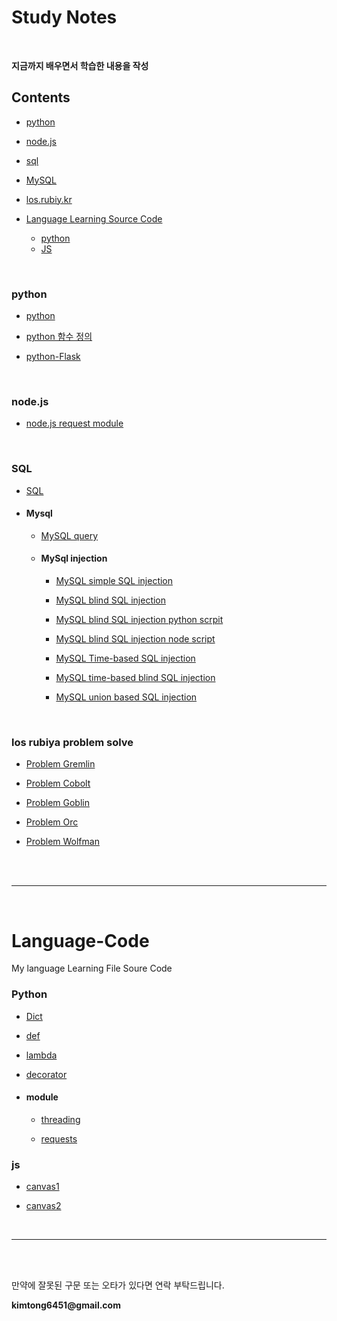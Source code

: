 # Study Notes

<br>

__지금까지 배우면서 학습한 내용을 작성__

## Contents

+ [python](#python)
+ [node.js](#node.js)
+ [sql](#sql)
+ [MySQL](#MySQL)
+ [los.rubiy.kr](#los-rubiya-problem-solve)

+ [Language Learning Source Code](#Language-Code)

  + [python](#python-1)
  + [JS](#JS)

<br>

### python

+ [python](https://github.com/kimminwyk/Study-notes/tree/master/Python)

+ [python 함수 정의](https://github.com/kimminwyk/Study-notes/tree/master/Python/Python-function)
<!-- 현재 작성중
+ [Python Class](https://github.com/kimminwyk/Study-notes/tree/master/Python/Python-Class/)
-->

+ [python-Flask](https://github.com/kimminwyk/Study-notes/tree/master/Python/Python-Flask)

<br>

### node.js

+ [node.js request module](https://github.com/kimminwyk/Study-notes/tree/master/Node.js/request)

<br>

### SQL

+ [SQL](https://github.com/kimminwyk/Study-notes/tree/master/SQL/)

+ #### Mysql

  + [MySQL query](https://github.com/kimminwyk/Study-notes/tree/master/SQL/MYSQL/MYSQL-Query)

  + #### MySql injection

    + [MySQL simple SQL injection](https://github.com/kimminwyk/Study-notes/tree/master/SQL/MYSQL/MYSQL-SQL-injection/simple-sql-injection)

    + [MySQL blind SQL injection](https://github.com/kimminwyk/Study-notes/tree/master/SQL/MYSQL/MYSQL-SQL-injection/time-based-sql-injection)

    + [MySQL blind SQL injection python scrpit](https://github.com/kimminwyk/Study-notes/tree/master/SQL/MYSQL/MYSQL-SQL-injection/blind-sql-injection)

    + [MySQL blind SQL injection node script](https://github.com/kimminwyk/Study-notes/blob/master/SQL/MYSQL/MYSQL-SQL-injection/blind-sql-injection/blind-sql-injection-node_js-script.md)

    + [MySQL Time-based SQL injection](https://github.com/kimminwyk/Study-notes/tree/master/SQL/MYSQL/MYSQL-SQL-injection/time-based-sql-injection)

    + [MySQL time-based blind SQL injection](https://github.com/kimminwyk/Study-notes/tree/master/SQL/MYSQL/MYSQL-SQL-injection/time-based-blind-sql-injection)

    + [MySQL union based SQL injection](https://github.com/kimminwyk/Study-notes/tree/master/SQL/MYSQL/MYSQL-SQL-injection/union-sql-injection)

<br>

### los rubiya problem solve

+ [Problem Gremlin](https://github.com/kimminwyk/Study-notes/tree/master/wargame/los.rubiya.kr-problem-solving/1-gremlin)

+ [Problem Cobolt](https://github.com/kimminwyk/Study-notes/tree/master/wargame/los.rubiya.kr-problem-solving/2-cobolt)

+ [Problem Goblin](https://github.com/kimminwyk/Study-notes/tree/master/wargame/los.rubiya.kr-problem-solving/3-goblin)

+ [Problem Orc](https://github.com/kimminwyk/Study-notes/tree/master/wargame/los.rubiya.kr-problem-solving/4-orc)

+ [Problem Wolfman](https://github.com/kimminwyk/Study-notes/tree/master/wargame/los.rubiya.kr-problem-solving/5-wolfman)

<br><br>

* * *

<br>

# Language-Code

My language Learning File Soure Code

### Python

+ [Dict](https://github.com/kimminwyk/Study-notes/blob/Language-code/python/Dict.py)

+ [def](https://github.com/kimminwyk/Study-notes/blob/Language-code/python/def.py)

+ [lambda](https://github.com/kimminwyk/Study-notes/blob/Language-code/python/lambda.py)

+ [decorator](https://github.com/kimminwyk/Study-notes/blob/Language-code/python/decorator.py)

+ #### module

    + [threading](https://github.com/kimminwyk/Study-notes/blob/Language-code/python/_threading/)

    + [requests](https://github.com/kimminwyk/Study-notes/blob/Language-code/python/_requests/)

### js

+ [canvas1](https://github.com/kimminwyk/Study-notes/blob/Language-code/JS/canvas1)

+ [canvas2](https://github.com/kimminwyk/Study-notes/blob/Language-code/JS/canvas2)

<br>

* * *

<br><br>

만약에 잘못된 구문 또는 오타가 있다면 연락 부탁드립니다.

__kimtong6451@gmail.com__
